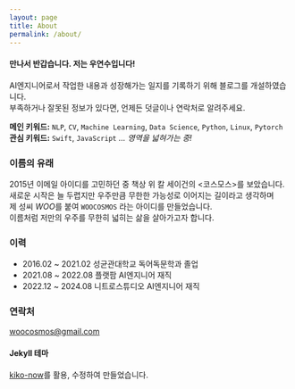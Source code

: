 ```yaml
---
layout: page
title: About
permalink: /about/
---
```


#### 만나서 반갑습니다. 저는 우연수입니다!  

AI엔지니어로서 작업한 내용과 성장해가는 일지를 기록하기 위해 블로그를 개설하였습니다.  
부족하거나 잘못된 정보가 있다면, 언제든 덧글이나 연락처로 알려주세요.

**메인 키워드\:** `NLP`, `CV`, `Machine Learning`, `Data Science`, `Python`, `Linux`, `Pytorch`  
**관심 키워드:** `Swift`, `JavaScript` _... 영역을 넓혀가는 중!_

### 이름의 유래 

2015년 이메일 아이디를 고민하던 중 책상 위 칼 세이건의 \<코스모스\>를 보았습니다.  
새로운 시작은 늘 두렵지만 우주만큼 무한한 가능성로 이어지는 길이라고 생각하며  
제 성씨 *WOO*를 붙여 `WOOCOSMOS` 라는 아이디를 만들었습니다.  
이름처럼 저만의 우주를 무한히 넓히는 삶을 살아가고자 합니다.

### 이력

- 2016.02 ~ 2021.02 성균관대학교 독어독문학과 졸업
- 2021.08 ~ 2022.08 플랫팜 AI엔지니어 재직
- 2022.12 ~ 2024.08 니트로스튜디오 AI엔지니어 재직

### 연락처
[woocosmos@gmail.com](mailto:woocosmos@gmail.com)  

#### Jekyll 테마
[kiko-now](https://github.com/aweekj/kiko-now)를 활용, 수정하여 만들었습니다.